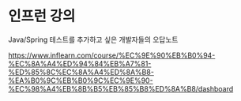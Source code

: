 # 인프런 강의
Java/Spring 테스트를 추가하고 싶은 개발자들의 오답노트<br>

https://www.inflearn.com/course/%EC%9E%90%EB%B0%94-%EC%8A%A4%ED%94%84%EB%A7%81-%ED%85%8C%EC%8A%A4%ED%8A%B8-%EA%B0%9C%EB%B0%9C%EC%9E%90-%EC%98%A4%EB%8B%B5%EB%85%B8%ED%8A%B8/dashboard
